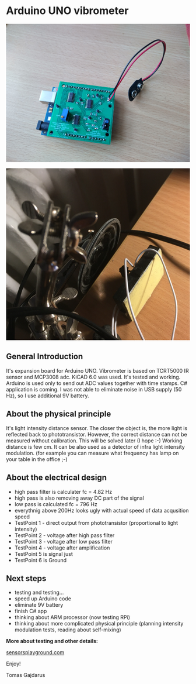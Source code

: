 # Arduino UNO vibrometer

![final_version_tested_working_small](photos/final_version_tested_working_small.png)

![detail of real measurement](photos/detail_of_real_measurement.png)

## General Introduction

It's expansion board for Arduino UNO.
Vibrometer is based on TCRT5000 IR sensor and MCP3008 adc.
KiCAD 6.0 was used.
It's tested and working.
Arduino is used only to send out ADC values together with time stamps.
C# application is coming.
I was not able to eliminate noise in USB supply (50 Hz), so I use additional 9V battery.

## About the physical principle

It's light intensity distance sensor. The closer the object is, the more light is reflected back to phototransistor.
However, the correct distance can not be measured without calibration. This will be solved later (I hope :-)
Working distance is few cm.
It can be also used as a detector of infra light intensity modulation.
(for example you can measure what frequency has lamp on your table in the office ;-)

## About the electrical design

   - high pass filter is calculater fc = 4.82 Hz
   - high pass is also removing away DC part of the signal
   - low pass is calculated fc = 796 Hz
   - everythnig above 200Hz looks ugly with actual speed of data acqusition speed
   - TestPoint 1 - direct output from phototransistor (proportional to light intensity)
   - TestPoint 2 - voltage after high pass filter
   - TestPoint 3 - voltage after low pass filter
   - TestPoint 4 - voltage after amplification
   - TestPoint 5 is signal just 
   - TestPoint 6 is Ground
   
## Next steps

  - testing and testing...
  - speed up Arduino code
  - eliminate 9V battery
  - finish C# app
  - thinking about ARM processor (now testing RPi)
  - thinking about more complicated physical principle (planning intensity modulation tests, reading about self-mixing)
 
 
**More about testing and other details:**

[sensorsplayground.com](http://www.sensorsplayground.com/)

Enjoy!

Tomas Gajdarus
